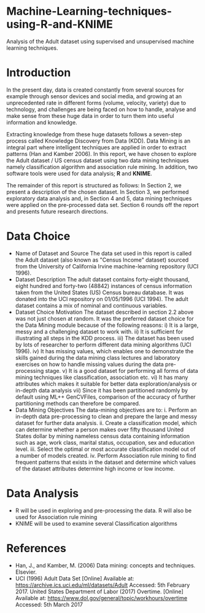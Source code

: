 # Machine-Learning-techniques-using-R-and-KNIME
Analysis of the Adult dataset using supervised and unsupervised machine learning techniques.

# Introduction
In the present day, data is created constantly from several sources for example through sensor devices and social media, and growing at an unprecedented rate in different forms (volume, velocity, variety) due to technology, and challenges are being faced on how to handle, analyse and make sense from these huge data in order to turn them into useful information and knowledge.

Extracting knowledge from these huge datasets follows a seven-step process called Knowledge Discovery from Data (KDD). Data Mining is an integral part where intelligent techniques are applied in order to extract patterns (Han and Kamber 2006). In this report, we have chosen to explore the Adult dataset / US census dataset using two data mining techniques namely classification algorithm and association rule mining. In addition, two software tools were used for data analysis; **R** and **KNIME**.

The remainder of this report is structured as follows: In Section 2, we present a description of the chosen dataset. In Section 3, we performed exploratory data analysis and, in Section 4 and 5, data mining techniques were applied on the pre-processed data set. Section 6 rounds off the report and presents future research directions.

# Data Choice
* Name of Dataset and Source
The data set used in this report is called the Adult dataset (also known as "Census Income" dataset) sourced from the University of California Irvine machine-learning repository (UCI 1996).
* Dataset Description
The adult dataset contains forty-eight thousand, eight hundred and forty-two (48842) instances of census information taken from the United States (US) Census bureau database. It was donated into the UCI repository on 01/05/1996 (UCI 1994). The adult dataset contains a mix of nominal and continuous variables.
* Dataset Choice Motivation
The dataset described in section 2.2 above was not just chosen at random. It was the preferred dataset choice for the Data Mining module because of the following reasons:
i) It is a large, messy and a challenging dataset to work with.
ii) It is sufficient for illustrating all steps in the KDD process.
iii) The dataset has been used by lots of researcher to perform different data mining algorithms (UCI 1996).
iv) It has missing values, which enables one to demonstrate the skills gained during the data mining class lectures and laboratory exercises on how to handle missing values during the data pre-processing stage.
v) It is a good dataset for performing all forms of data mining techniques like classification, association etc.
vi) It has many attributes which makes it suitable for better data exploration/analysis or in-depth data analysis
vii) Since it has been partitioned randomly by default using ML++ GenCVFiles, comparison of the accuracy of further partitioning methods can therefore be compared.
* Data Mining Objectives
The data-mining objectives are to:
i. Perform an in-depth data pre-processing to clean and prepare the large and messy dataset for further data analysis.
ii. Create a classification model, which can determine whether a person makes over fifty thousand United States dollar by mining nameless census data containing information such as age, work class, marital status, occupation, sex and education level.
iii. Select the optimal or most accurate classification model out of a number of models created.
iv. Perform Association rule mining to find frequent patterns that exists in the dataset and determine which values of the dataset attributes determine high income or low income.

# Data Analysis
* R will be used in exploring and pre-processing the data. R will also be used for Association rule mining
* KNIME will be used to examine several Classification algorithms

# References
* Han, J., and Kamber, M. (2006) Data mining: concepts and techniques. Elsevier.
* UCI (1996) Adult Data Set [Online] Available at: https://archive.ics.uci.edu/ml/datasets/Adult Accessed: 5th February 2017.
United States Department of Labor (2017) Overtime. [Online] Available at: https://www.dol.gov/general/topic/workhours/overtime Accessed: 5th March 2017


